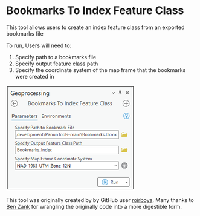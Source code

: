 # Bookmarks To Index Feature Class
 
This tool allows users to create an index feature class from an exported bookmarks file

To run, Users will need to:
1. Specify path to a bookmarks file
2. Specify output feature class path
3. Specify the coordinate system of the map frame that the bookmarks were created in

![screenshot_BookmarksToIndexFeatureClass_1.png](/docs/screenshot_BookmarksToIndexFeatureClass_1.png?raw=true)

This tool was originally created by by GitHub user [roirboya](https://github.com/roirboya/Bookmark2FC_Pro). Many thanks to [Ben Zank](https://community.esri.com/t5/user/viewprofilepage/user-id/90921) for wrangling the originally code into a more digestible form.